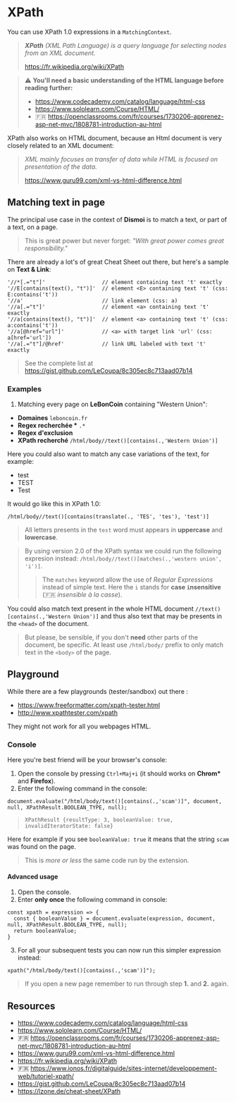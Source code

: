 XPath
=====
You can use XPath 1.0 expressions in a `MatchingContext`.

> *__XPath__ (XML Path Language) is a query language for selecting nodes from an XML document.*
> 
> https://fr.wikipedia.org/wiki/XPath

> :warning: __You'll need a basic understanding of the HTML language before reading further:__
> - https://www.codecademy.com/catalog/language/html-css
> - https://www.sololearn.com/Course/HTML/
> - :fr: https://openclassrooms.com/fr/courses/1730206-apprenez-asp-net-mvc/1808781-introduction-au-html

XPath also works on HTML document, because an Html document is very closely related to an XML document:
> *XML mainly focuses on transfer of data while HTML is focused on presentation of the data.*
> 
> https://www.guru99.com/xml-vs-html-difference.html


Matching text in page
---------------------
The principal use case in the context of __Dismoi__ is to match a text, or part of a text, on a page.
> This is great power but never forget: 
> *"With great power comes great responsibility."*

There are already a lot's of great Cheat Sheet out there, but here's a sample on __Text & Link__:
```
'//*[.="t"]'                  // element containing text 't' exactly
'//E[contains(text(), "t")]'  // element <E> containing text 't' (css: E:contains('t'))
'//a'                         // link element (css: a)
'//a[.="t"]'                  // element <a> containing text 't' exactly
'//a[contains(text(), "t")]'  // element <a> containing text 't' (css: a:contains('t'))
'//a[@href="url"]'            // <a> with target link 'url' (css: a[href='url'])
'//a[.="t"]/@href'            // link URL labeled with text 't' exactly
```
> See the complete list at https://gist.github.com/LeCoupa/8c305ec8c713aad07b14

### Examples

1. Matching every page on **LeBonCoin** containing "Western Union":
- __Domaines__ `leboncoin.fr`
- __Regex recherchée *__ `.*`
- __Regex d'exclusion__ 
- __XPath recherché__ `/html/body//text()[contains(.,'Western Union')]`

Here you could also want to match any case variations of the text, for example:
- test
- TEST
- Test

It would go like this in XPath 1.0:
```
/html/body//text()[contains(translate(., 'TES', 'tes'), 'test')]
```
> All letters presents in the `test` word must appears in __uppercase__ and __lowercase__.

> By using version 2.0 of the XPath syntax we could run the following expresion instead:
> `/html/body//text()[matches(.,'western union', 'i')]`.
> > The `matches` keyword allow the use of *Regular Expressions* instead of simple text.
> > Here the `i` stands for __case `i`nsensitive__ (:fr: *insensible à la casse*).

You could also match text present in the whole HTML document `//text()[contains(.,'Western Union')]` 
and thus also text that may be presents in the `<head>` of the document.

> But please, be sensible, if you don't __need__ other parts of the document, be specific.
> At least use `/html/body/` prefix to only match text in the `<body>` of the page.

Playground
----------
While there are a few playgrounds (tester/sandbox) out there :
- https://www.freeformatter.com/xpath-tester.html
- http://www.xpathtester.com/xpath

They might not work for all you webpages HTML.

### Console
Here you're best friend will be your browser's console:

1. Open the console by pressing `Ctrl+Maj+i` (it should works on __Chrom*__ and __Firefox__).
2. Enter the following command in the console:
```
document.evaluate("/html/body/text()[contains(.,'scam')]", document, null, XPathResult.BOOLEAN_TYPE, null);
```
> `XPathResult {resultType: 3, booleanValue: true, invalidIteratorState: false}`

Here for example if you see `booleanValue: true` it means that the string `scam` was found on the page.
> This is *more or less* the same code run by the extension.

#### Advanced usage

1. Open the console.
2. Enter **only once** the following command in console:
```
const xpath = expression => {
  const { booleanValue } = document.evaluate(expression, document, null, XPathResult.BOOLEAN_TYPE, null);
  return booleanValue;
}
```
3. For all your subsequent tests you can now run this simpler expression instead:
```
xpath("/html/body/text()[contains(.,'scam')]");
```
> If you open a new page remember to run through step __1.__ and __2.__ again.

Resources
---------
- https://www.codecademy.com/catalog/language/html-css
- https://www.sololearn.com/Course/HTML/
- :fr: https://openclassrooms.com/fr/courses/1730206-apprenez-asp-net-mvc/1808781-introduction-au-html
- https://www.guru99.com/xml-vs-html-difference.html
- https://fr.wikipedia.org/wiki/XPath
- :fr: https://www.ionos.fr/digitalguide/sites-internet/developpement-web/tutoriel-xpath/
- https://gist.github.com/LeCoupa/8c305ec8c713aad07b14
- https://lzone.de/cheat-sheet/XPath